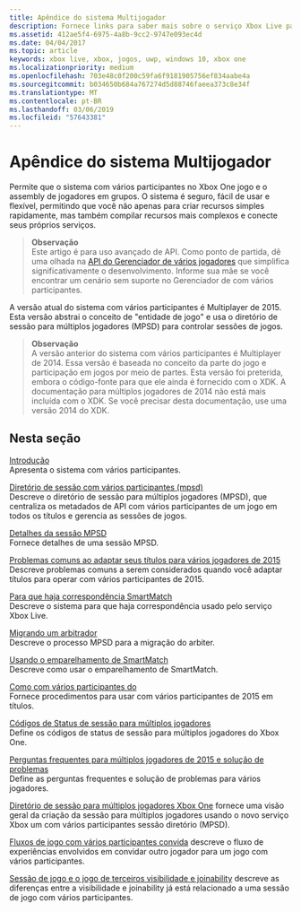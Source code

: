 ```yaml
---
title: Apêndice do sistema Multijogador
description: Fornece links para saber mais sobre o serviço Xbox Live para múltiplos jogadores 2015.
ms.assetid: 412ae5f4-6975-4a8b-9cc2-9747e093ec4d
ms.date: 04/04/2017
ms.topic: article
keywords: xbox live, xbox, jogos, uwp, windows 10, xbox one
ms.localizationpriority: medium
ms.openlocfilehash: 703e48c0f200c59fa6f9181905756ef834aabe4a
ms.sourcegitcommit: b034650b684a767274d5d88746faeea373c8e34f
ms.translationtype: MT
ms.contentlocale: pt-BR
ms.lasthandoff: 03/06/2019
ms.locfileid: "57643381"
---
```

# <a name="multiplayer-appendix"></a>Apêndice do sistema Multijogador

Permite que o sistema com vários participantes no Xbox One jogo e o assembly de jogadores em grupos. O sistema é seguro, fácil de usar e flexível, permitindo que você não apenas para criar recursos simples rapidamente, mas também compilar recursos mais complexos e conecte seus próprios serviços.

> **Observação**  
Este artigo é para uso avançado de API.  Como ponto de partida, dê uma olhada na [API do Gerenciador de vários jogadores](../multiplayer-manager.md) que simplifica significativamente o desenvolvimento.  Informe sua mãe se você encontrar um cenário sem suporte no Gerenciador de com vários participantes.

A versão atual do sistema com vários participantes é Multiplayer de 2015. Esta versão abstrai o conceito de "entidade de jogo" e usa o diretório de sessão para múltiplos jogadores (MPSD) para controlar sessões de jogos.

> **Observação**  
A versão anterior do sistema com vários participantes é Multiplayer de 2014. Essa versão é baseada no conceito da parte do jogo e participação em jogos por meio de partes. Esta versão foi preterida, embora o código-fonte para que ele ainda é fornecido com o XDK. A documentação para múltiplos jogadores de 2014 não está mais incluída com o XDK. Se você precisar desta documentação, use uma versão 2014 do XDK.


## <a name="in-this-section"></a>Nesta seção

[Introdução](introduction-to-the-multiplayer-system.md)  
Apresenta o sistema com vários participantes.

[Diretório de sessão com vários participantes (mpsd)](multiplayer-session-directory.md)  
Descreve o diretório de sessão para múltiplos jogadores (MPSD), que centraliza os metadados de API com vários participantes de um jogo em todos os títulos e gerencia as sessões de jogos.

[Detalhes da sessão MPSD](mpsd-session-details.md)  
Fornece detalhes de uma sessão MPSD.

[Problemas comuns ao adaptar seus títulos para vários jogadores de 2015](common-issues-when-adapting-multiplayer.md)  
Descreve problemas comuns a serem considerados quando você adaptar títulos para operar com vários participantes de 2015.

[Para que haja correspondência SmartMatch](smartmatch-matchmaking.md)  
Descreve o sistema para que haja correspondência usado pelo serviço Xbox Live.

[Migrando um arbitrador](migrating-an-arbiter.md)  
Descreve o processo MPSD para a migração do arbiter.

[Usando o emparelhamento de SmartMatch](using-smartmatch-matchmaking.md)  
Descreve como usar o emparelhamento de SmartMatch.

[Como com vários participantes do](multiplayer-how-tos.md)  
Fornece procedimentos para usar com vários participantes de 2015 em títulos.

[Códigos de Status de sessão para múltiplos jogadores](multiplayer-session-status-codes.md)  
Define os códigos de status de sessão para múltiplos jogadores do Xbox One.

[Perguntas frequentes para múltiplos jogadores de 2015 e solução de problemas](multiplayer-2015-faq.md)  
Define as perguntas frequentes e solução de problemas para vários jogadores.

[Diretório de sessão para múltiplos jogadores Xbox One](xbox-one-multiplayer-session-directory.md) fornece uma visão geral da criação da sessão para múltiplos jogadores usando o novo serviço Xbox um com vários participantes sessão diretório (MPSD).

[Fluxos de jogo com vários participantes convida](flows-for-multiplayer-game-invites.md) descreve o fluxo de experiências envolvidos em convidar outro jogador para um jogo com vários participantes.

[Sessão de jogo e o jogo de terceiros visibilidade e joinability](game-session-and-game-party-visibility-and-joinability.md) descreve as diferenças entre a visibilidade e joinability já está relacionado a uma sessão de jogo com vários participantes.
